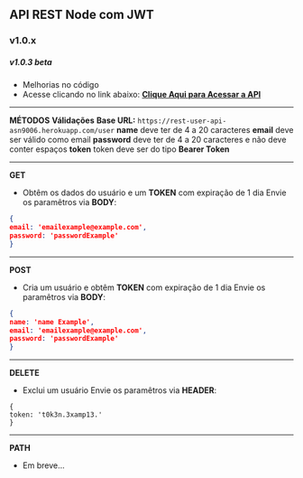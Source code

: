
## API REST Node com JWT

### v1.0.x

##### v1.0.3 beta

- Melhorias no código
- Acesse clicando no link abaixo:
**[Clique Aqui para Acessar a API](https://rest-user-api-asn9006.herokuapp.com/ "Clique Aqui para Acessar a API")**
------------
**MÉTODOS**
**Válidações**
**Base URL:** `https://rest-user-api-asn9006.herokuapp.com/user`
**name** deve ter de 4 a 20 caracteres
**email** deve ser válido como email
**password** deve ter de 4 a 20 caracteres e não deve conter espaços
**token** token deve ser do tipo **Bearer Token**

------------

**GET**
- Obtêm os dados do usuário e um **TOKEN** com expiração de 1 dia
Envie os paramêtros via **BODY**:
```json
{
email: 'emailexample@example.com',
password: 'passwordExample'
}
```
------------

**POST**
- Cria um usuário e obtêm **TOKEN** com expiração de 1 dia
Envie os paramêtros via **BODY**:
```json
{
name: 'name Example',
email: 'emailexample@example.com',
password: 'passwordExample'
}
```

------------

**DELETE**
- Exclui um usuário
Envie os paramêtros via **HEADER**:
```
{
token: 't0k3n.3xamp13.'
}
```
------------

**PATH**
- Em breve...